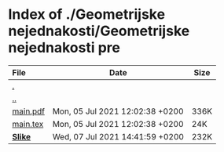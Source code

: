 # Index of ./Geometrijske nejednakosti/Geometrijske nejednakosti pre

File | Date | Size
:--- | --- | ---
[.](.) | |
[..](..) | |
[main.pdf](main.pdf) | Mon, 05 Jul 2021 12:02:38 +0200 | 336K
[main.tex](main.tex) | Mon, 05 Jul 2021 12:02:38 +0200 | 24K
[**Slike**](Slike) | Wed, 07 Jul 2021 14:41:59 +0200 | 232K

